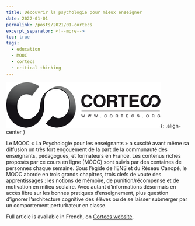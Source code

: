 ```yaml
---
title: Découvrir la psychologie pour mieux enseigner
date: 2022-01-01
permalink: /posts/2021/01-cortecs
excerpt_separator: <!--more-->
toc: true
tags:
  - education
  - MOOC
  - cortecs
  - critical thinking
---
```


![](/images/posts/post1/cortecs_logo.png){: .align-center }

Le MOOC « La Psychologie pour les enseignants » a suscité avant même sa diffusion un très fort engouement de la part de la communauté des enseignants, pédagogues, et formateurs en France. Les contenus riches proposés par ce cours en ligne (MOOC) sont suivis par des centaines de personnes chaque semaine. Sous l’égide de l’ENS et du Réseau Canopé, le MOOC aborde en trois grands chapitres, trois clefs de voute des apprentissages : les notions de mémoire, de punition/récompense et de motivation en milieu scolaire. 
Avec autant d’informations désormais en accès libre sur les bonnes pratiques d’enseignement, plus question d’ignorer l’architecture cognitive des élèves ou de se laisser submerger par un comportement perturbateur en classe.

Full article is available in French, on [Cortecs website](https://cortecs.org/non-classe/decouvrir-la-psychologie-pour-mieux-enseigner/).

<!--more-->


